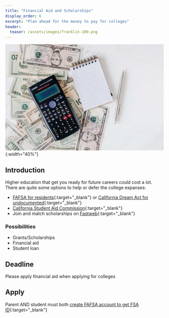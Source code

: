 ```yaml
---
title: "Financial Aid and Scholarships"
display_order: 6
excerpt: "Plan ahead for the money to pay for colleges"
header:
  teaser: /assets/images/franklin-100.png
---
```

![plan for the tuition](/assets/images/plan-money.jpg){:width="40%"}
## Introduction
Higher education that get you ready for future careers could cost a lot. There are quite some options to help or defer the college expanses:
- [FAFSA for residents](https://www.fafsa.ed.gov){:target="_blank"} or [California Dream Act for undocumented](https://dream.csac.ca.gov){:target="_blank"}
- [California Student Aid Commission](https://mygrantinfo.csac.ca.gov/){:target="_blank"}
- Join and match scholarships on [Fastweb](https://www.fastweb.com){:target="_blank"}

### Possibilities
- Grants/Scholarships
- Financial aid
- Student loan

## Deadline
Please apply financial aid when applying for colleges

## Apply
Parent AND student must both [create FAFSA account to get FSA ID](https://studentaid.gov/fsa-id/create-account/launch){:target="_blank"}
